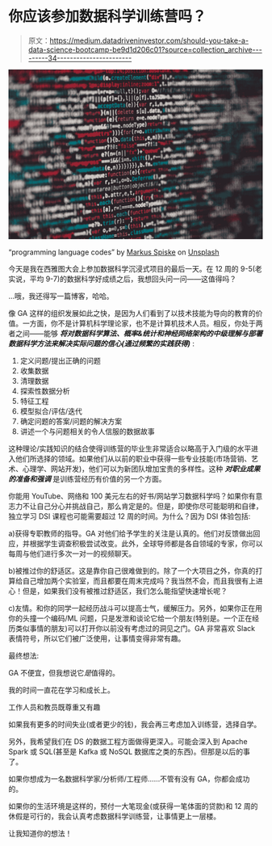 # 你应该参加数据科学训练营吗？

> 原文：<https://medium.datadriveninvestor.com/should-you-take-a-data-science-bootcamp-be9d1d206c01?source=collection_archive---------34----------------------->

![](img/e433c905310c98b3a216dcf7e81b7182.png)

“programming language codes” by [Markus Spiske](https://unsplash.com/@markusspiske?utm_source=medium&utm_medium=referral) on [Unsplash](https://unsplash.com?utm_source=medium&utm_medium=referral)

今天是我在西雅图大会上参加数据科学沉浸式项目的最后一天。在 12 周的 9-5(老实说，平均 9-7)的数据科学好成绩之后，我想回头问一问——这值得吗？

…哦，我还得写一篇博客，哈哈。

像 GA 这样的组织发展如此之快，是因为人们看到了以技术技能为导向的教育的价值。一方面，你不是计算机科学理论家，也不是计算机技术人员。相反，你处于两者之间——能够 ***将对数据科学算法、概率&统计和神经网络架构的中级理解与部署数据科学方法来解决实际问题的信心(通过频繁的实践获得)*** :

1.  定义问题/提出正确的问题
2.  收集数据
3.  清理数据
4.  探索性数据分析
5.  特征工程
6.  模型拟合/评估/迭代
7.  确定问题的答案/问题的解决方案
8.  讲述一个与问题相关的令人信服的数据故事

这种理论/实践知识的结合使得训练营的毕业生非常适合以略高于入门级的水平进入他们所选择的领域。如果他们从以前的职业中获得一些专业技能(市场营销、艺术、心理学、网站开发)，他们可以为新团队增加宝贵的多样性。这种 ***对职业成果的准备和强调*** 是训练营经历有价值的另一个方面。

你能用 YouTube、网络和 100 美元左右的好书/网站学习数据科学吗？如果你有意志力不让自己分心并挑战自己，那么肯定是的。但是，即使你尽可能聪明和自律，独立学习 DSI 课程也可能需要超过 12 周的时间。为什么？因为 DSI 体验包括:

a)获得专职教师的指导。GA 对他们给予学生的关注是认真的。他们对反馈做出回应，并根据学生调查积极尝试改变。此外，全球导师都是各自领域的专家，你可以每周与他们进行多次一对一的视频聊天。

b)被推过你的舒适区。这是靠你自己很难做到的。除了一个大项目之外，你真的打算给自己增加两个实验室，而且都要在周末完成吗？我当然不会，而且我很有上进心！但是，如果我们没有被推过舒适区，我们怎么能指望快速增长呢？

c)友情。和你的同学一起经历战斗可以提高士气，缓解压力。另外，如果你正在用你的头撞一个编码/ML 问题，只是发泄和谈论它给一个朋友(特别是。一个正在经历类似事情的朋友)可以打开你以前没有考虑过的洞见之门。GA 非常喜欢 Slack 表情符号，所以它们被广泛使用，让事情变得非常有趣。

最终想法:

GA 不便宜，但我想说它*是*值得的。

我的时间一直花在学习和成长上。

工作人员和教员既尊重又有趣

如果我有更多的时间失业(或者更少的钱)，我会再三考虑加入训练营，选择自学。

另外，我希望我们在 DS 的数据工程方面做得更深入。可能会深入到 Apache Spark 或 SQL(甚至是 Kafka 或 NoSQL 数据库之类的东西)。但那是以后的事了。

如果你想成为一名数据科学家/分析师/工程师……不管有没有 GA，你都会成功的。

如果你的生活环境是这样的，预付一大笔现金(或获得一笔体面的贷款)和 12 周的休假是可行的，我会认真考虑数据科学训练营，让事情更上一层楼。

让我知道你的想法！
